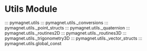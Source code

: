 # Utils Module

::: pymagnet.utils
::: pymagnet.utils._conversions
::: pymagnet.utils._point_structs
::: pymagnet.utils._quaternion
::: pymagnet.utils._routines2D
::: pymagnet.utils._routines3D
::: pymagnet.utils._trigonometry3D
::: pymagnet.utils._vector_structs
::: pymagnet.utils.global_const


